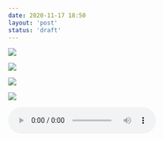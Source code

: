 ```yaml
---
date: 2020-11-17 18:50
layout: 'post'
status: 'draft'
---
```


![](https://data-hz-pds.teambition.net/5fb360b822a1152c92044f8a9cc093a5d896e89b%2F5fb360b8b06a8476738848bf8e187297c173eb8a?Expires=1605605671&OSSAccessKeyId=LTAIsE5mAn2F493Q&Signature=9u%2BWcXfp5%2BOAhROf03%2F3E2%2FNff4%3D&x-oss-process=image%2Fresize%2Cm_lfit%2Cw_800%2Ch_600%2Climit_1)

![](https://data-hz-pds.teambition.net/5fb3748cb3bed1c47fa443c5a8724cba68afea24%2F5fb3748c2c0de8b6a6f649679665ba11900f7471?Expires=1605610740&OSSAccessKeyId=LTAIsE5mAn2F493Q&Signature=z%2FpAKtGK2wFg2dm2s2kFwQ6u%2BdI%3D&x-oss-process=image%2Fresize%2Cm_lfit%2Cw_800%2Ch_600%2Climit_1)

![](https://data-hz-pds.teambition.net/5fb37471fd93870475ea467d88341d8d218010b3%2F5fb374717385d58df8114d749495200286b4ee51?Expires=1605610740&OSSAccessKeyId=LTAIsE5mAn2F493Q&Signature=Xt5Ncwex5Zo3q6MVObPgNE59dXg%3D&x-oss-process=image%2Fresize%2Cm_lfit%2Cw_800%2Ch_600%2Climit_1)

![](https://data-hz-pds.teambition.net/5fb37471caa46b738c5540feaf1e967b7363ef24%2F5fb37471c19c5214747542d4885f5c8f0275ccca?Expires=1605610740&OSSAccessKeyId=LTAIsE5mAn2F493Q&Signature=URGGghdyw4knWt84nmy4wgUC%2FJI%3D&x-oss-process=image%2Fresize%2Cm_lfit%2Cw_800%2Ch_600%2Climit_1)

<audio src="https://data-hz-pds.teambition.net/5fb376cd3cc590075f33487f87c1f4cf7af47c64%2F5fb376cd9a9fec5cb20545338d41216ac56c0bbf?Expires=1605611304&OSSAccessKeyId=LTAIsE5mAn2F493Q&Signature=KcpnvTRixNGVfPYI%2BPgdurdcRUA%3D" autoplay loop controls></audio>

